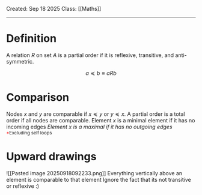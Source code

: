 Created: Sep 18 2025
Class: [[Maths]] 
- - -
# Definition
A relation $R$ on set $A$ is a partial order if it is reflexive, transitive, and anti-symmetric.

$$a\preceq b \equiv aRb$$
# Comparison
Nodes $x$ and $y$ are comparable if $x \preceq y$ or $y \preceq x$. A partial order is a total order if all nodes are comparable.
Element $x$ is a minimal element if it has no incoming edges<span style="color:red">*</span>
Element $x$ is a maximal if it has no outgoing edges<span style="color:red">*</span>
<span style="font-size: 12px"><span style="color:red">*</span>Excluding self loops</span>

# Upward drawings
![[Pasted image 20250918092233.png]]
Everything vertically above an element is comparable to that element
Ignore the fact that its not transitive or reflexive :)
